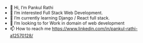 - 👋 Hi, I’m Pankul Rathi
- 👀 I’m interested Full Stack Web Development. 
- 🌱 I’m currently learning Django / React full stack.
- 💞️ I’m looking to for Work in domain of web development
- 📫 How to reach me https://www.linkedin.com/in/pankul-rathi-a12570128/ 

<!---
pankHUB/pankHUB is a ✨ special ✨ repository because its `README.md` (this file) appears on your GitHub profile.
You can click the Preview link to take a look at your changes.
--->
